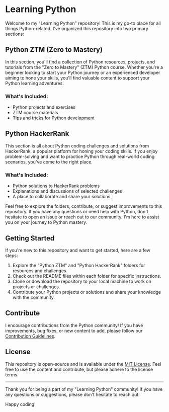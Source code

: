 # Learning Python

Welcome to my "Learning Python" repository! This is my go-to place for all things Python-related. I've organized this repository into two primary sections:

## Python ZTM (Zero to Mastery)

In this section, you'll find a collection of Python resources, projects, and tutorials from the "Zero to Mastery" (ZTM) Python course. Whether you're a beginner looking to start your Python journey or an experienced developer aiming to hone your skills, you'll find valuable content to support your Python learning adventures.

### What's Included:
- Python projects and exercises
- ZTM course materials
- Tips and tricks for Python development

## Python HackerRank

This section is all about Python coding challenges and solutions from HackerRank, a popular platform for honing your coding skills. If you enjoy problem-solving and want to practice Python through real-world coding scenarios, you've come to the right place.

### What's Included:
- Python solutions to HackerRank problems
- Explanations and discussions of selected challenges
- A place to collaborate and share your solutions

Feel free to explore the folders, contribute, or suggest improvements to this repository. If you have any questions or need help with Python, don't hesitate to open an issue or reach out to our community. I'm here to assist you on your journey to Python mastery.

## Getting Started

If you're new to this repository and want to get started, here are a few steps:

1. Explore the "Python ZTM" and "Python HackerRank" folders for resources and challenges.
2. Check out the README files within each folder for specific instructions.
3. Clone or download the repository to your local machine to work on projects or challenges.
4. Contribute your Python projects or solutions and share your knowledge with the community.

## Contribute

I encourage contributions from the Python community! If you have improvements, bug fixes, or new content to add, please follow our [Contribution Guidelines](CONTRIBUTING.md).

## License

This repository is open-source and is available under the [MIT License](LICENSE.md). Feel free to use the content and contribute, but please adhere to the license terms.

---

Thank you for being a part of my "Learning Python" community! If you have any questions or suggestions, please don't hesitate to reach out.

Happy coding!
